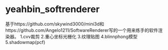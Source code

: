 # yeahbin_softrenderer
基于https://github.com/skywind3000/mini3d和https://github.com/Angelo1211/SoftwareRenderer写的一个用来练手的软件渲染器。
1.cvv裁剪
2.重心坐标光栅化
3.纹理贴图
4.blinnphong模型
5.shadowmap(pcf)
